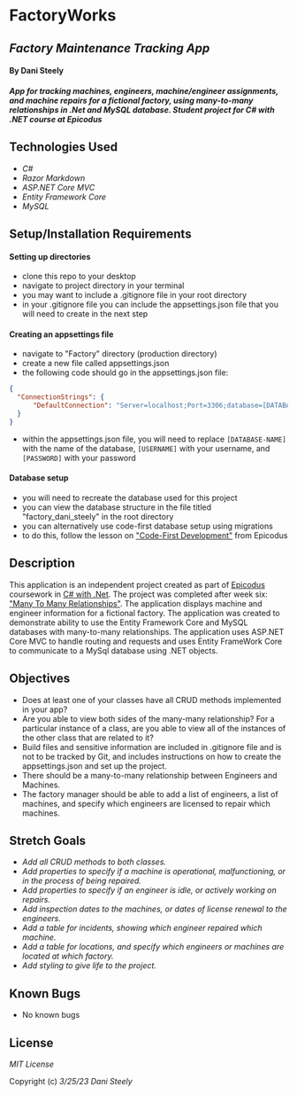 # FactoryWorks
## _Factory Maintenance Tracking App_

#### By Dani Steely

#### _App for tracking machines, engineers, machine/engineer assignments, and machine repairs for a fictional factory, using many-to-many relationships in .Net and MySQL database. Student project for C# with .NET course at Epicodus_

## Technologies Used
* _C#_
* _Razor Markdown_
* _ASP.NET Core MVC_
* _Entity Framework Core_
* _MySQL_

## Setup/Installation Requirements
#### Setting up directories
* clone this repo to your desktop
* navigate to project directory in your terminal
* you may want to include a .gitignore file in your root directory
* in your .gitignore file you can include the appsettings.json file that you will need to create in the next step

#### Creating an appsettings file
* navigate to "Factory" directory (production directory)
* create a new file called appsettings.json
* the following code should go in the appsettings.json file:
```json
{
  "ConnectionStrings": {
      "DefaultConnection": "Server=localhost;Port=3306;database=[DATABASE-NAME];uid=[USERNAME];pwd={PASSWORD};"
  }
}
```
* within the appsettings.json file, you will need to replace `[DATABASE-NAME]` with the name of the database, `[USERNAME]` with your username, and `[PASSWORD]` with your password

#### Database setup
* you will need to recreate the database used for this project
* you can view the database structure in the file titled "factory_dani_steely" in the root directory
* you can alternatively use code-first database setup using migrations
* to do this, follow the lesson on ["Code-First Development"][Code-First Dev] from Epicodus

## Description

This application is an independent project created as part of [Epicodus][Epicodus] coursework in [C# with .Net][C# course main]. The project was completed after week six: ["Many To Many Relationships"][C# chapter]. The application displays machine and engineer information for a fictional factory. The application was created to demonstrate ability to use the Entity Framework Core and MySQL databases with many-to-many relationships. The application uses ASP.NET Core MVC to handle routing and requests and uses Entity FrameWork Core to communicate to a MySql database using .NET objects. 

## Objectives
* Does at least one of your classes have all CRUD methods implemented in your app?
* Are you able to view both sides of the many-many relationship? For a particular instance of a class, are you able to view all of the instances of the other class that are related to it?
* Build files and sensitive information are included in .gitignore file and is not to be tracked by Git, and includes instructions on how to create the appsettings.json and set up the project.
* There should be a many-to-many relationship between Engineers and Machines.
* The factory manager should be able to add a list of engineers, a list of machines, and specify which engineers are licensed to repair which machines.

## Stretch Goals
* _Add all CRUD methods to both classes._
* _Add properties to specify if a machine is operational, malfunctioning, or in the process of being repaired._
* _Add properties to specify if an engineer is idle, or actively working on repairs._
* _Add inspection dates to the machines, or dates of license renewal to the engineers._
* _Add a table for incidents, showing which engineer repaired which machine._
* _Add a table for locations, and specify which engineers or machines are located at which factory._
* _Add styling to give life to the project._

## Known Bugs
* No known bugs

## License

_MIT License_

Copyright (c) _3/25/23_ _Dani Steely_

[Epicodus]: https://www.epicodus.com/
[C# course main]: https://www.learnhowtoprogram.com/c-and-net-part-time
[C# chapter]: https://www.learnhowtoprogram.com/c-and-net-part-time/many-to-many-relationships
[Code-First Dev]: https://www.learnhowtoprogram.com/c-and-net-part-time/many-to-many-relationships/code-first-development-and-mig




